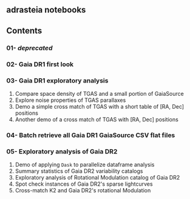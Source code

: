 adrasteia notebooks
---

## Contents

### 01- *deprecated*
### 02- Gaia DR1 first look
### 03- Gaia DR1 exploratory analysis

  1. Compare space density of TGAS and a small portion of GaiaSource
  2. Explore noise properties of TGAS parallaxes
  3. Demo a simple cross match of TGAS with a short table of [RA, Dec] positions
  4. Another demo of a cross match of TGAS with [RA, Dec] positions

### 04- Batch retrieve all Gaia DR1 GaiaSource CSV flat files

### 05- Exploratory analysis of Gaia DR2  

  1. Demo of applying `Dask` to parallelize dataframe analysis
  2. Summary statistics of Gaia DR2 variability catalogs
  3. Exploratory analysis of Rotational Modulation catalog of Gaia DR2
  4. Spot check instances of Gaia DR2's sparse lightcurves
  5. Cross-match K2 and Gaia DR2's rotational Modulation
